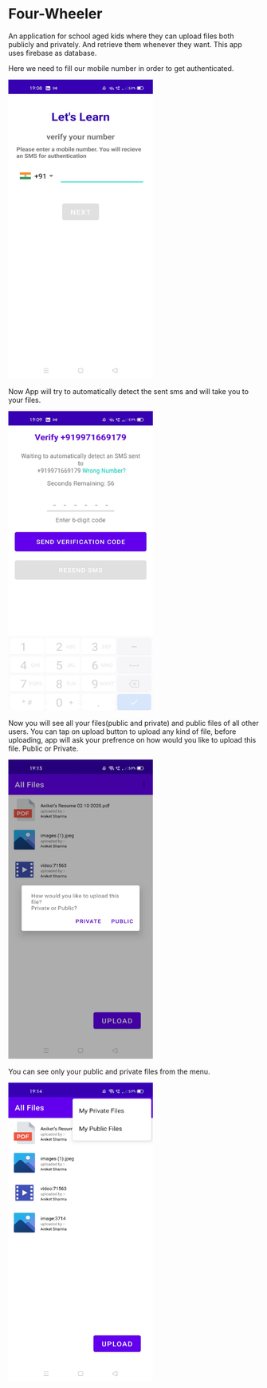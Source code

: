 # Four-Wheeler
An application for school aged kids where they can upload files both publicly and privately. And retrieve them whenever they want. This app uses firebase as database. 

Here we need to fill our mobile number in order to get authenticated.


<img src="https://github.com/aniketshrm285/Four-Wheeler/blob/master/screenshots/first.jpeg" alt="Otp" width="290" height="600">

Now App will try to automatically detect the sent sms and will take you to your files.


<img src="https://github.com/aniketshrm285/Four-Wheeler/blob/master/screenshots/second.jpeg" alt="Otp" width="290" height="600">

Now you will see all your files(public and private) and public files of all other users. You can tap on upload button to upload any kind of file, before uploading, app will ask your prefrence on how would you like to upload this file. Public or Private.


<img src="https://github.com/aniketshrm285/Four-Wheeler/blob/master/screenshots/third.jpeg" alt="Otp" width="290" height="600">

You can see only your public and private files from the menu.


<img src="https://github.com/aniketshrm285/Four-Wheeler/blob/master/screenshots/fourth.jpeg" alt="Otp" width="290" height="600">
